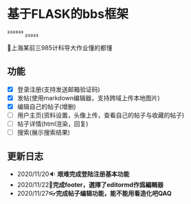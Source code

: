 # 基于FLASK的bbs框架
²³³³³³   ₂₃₃₃₃ 

🎃上海某前三985计科导大作业懂的都懂

## 功能
- [x] 登录注册(支持发送邮箱验证码)
- [x] 发帖(使用markdown编辑器，支持跨域上传本地图片)
- [x] 编辑自己的帖子(增删)
- [ ] 用户主页(资料设置，头像上传，查看自己的帖子与收藏的帖子)
- [ ] 帖子详情(html渲染，回复)
- [ ] 搜索(展示搜索结果)

## 更新日志

+ 2020/11/20🔉 **艰难完成登陆注册基本功能**
+ 2020/11/22🧨**完成footer，選擇了editormd作爲編輯器**
+ 2020/11/27👓**完成帖子编辑功能，能不能用看造化吧QAQ**